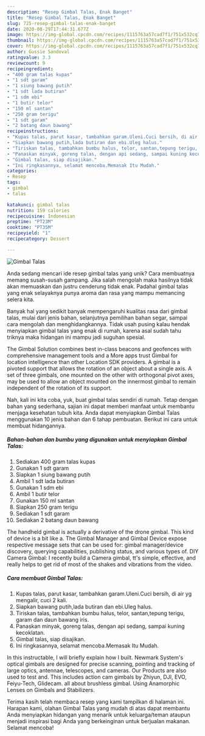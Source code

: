 ```yaml
---
description: "Resep Gimbal Talas, Enak Banget"
title: "Resep Gimbal Talas, Enak Banget"
slug: 725-resep-gimbal-talas-enak-banget
date: 2020-08-29T17:44:31.677Z
image: https://img-global.cpcdn.com/recipes/1115763a57cad7f1/751x532cq70/gimbal-talas-foto-resep-utama.jpg
thumbnail: https://img-global.cpcdn.com/recipes/1115763a57cad7f1/751x532cq70/gimbal-talas-foto-resep-utama.jpg
cover: https://img-global.cpcdn.com/recipes/1115763a57cad7f1/751x532cq70/gimbal-talas-foto-resep-utama.jpg
author: Gussie Sandoval
ratingvalue: 3.3
reviewcount: 9
recipeingredient:
- "400 gram talas kupas"
- "1 sdt garam"
- "1 siung bawang putih"
- "1 sdt lada butiran"
- "1 sdm ebi"
- "1 butir telor"
- "150 ml santan"
- "250 gram terigu"
- "1 sdt garam"
- "2 batang daun bawang"
recipeinstructions:
- "Kupas talas, parut kasar, tambahkan garam.Uleni.Cuci bersih, di air yg mengalir, cuci 2 kali."
- "Siapkan bawang putih,lada butiran dan ebi.Uleg halus."
- "Tiriskan talas, tambahkan bumbu halus, telor, santan,tepung terigu, garam dan daun bawang iris."
- "Panaskan minyak, goreng talas, dengan api sedang, sampai kuning kecoklatan."
- "Gimbal talas, siap disajikan."
- "Ini ringkasannya, selamat mencoba.Memasak Itu Mudah."
categories:
- Resep
tags:
- gimbal
- talas

katakunci: gimbal talas 
nutrition: 159 calories
recipecuisine: Indonesian
preptime: "PT23M"
cooktime: "PT35M"
recipeyield: "1"
recipecategory: Dessert

---
```



![Gimbal Talas](https://img-global.cpcdn.com/recipes/1115763a57cad7f1/751x532cq70/gimbal-talas-foto-resep-utama.jpg)

Anda sedang mencari ide resep gimbal talas yang unik? Cara membuatnya memang susah-susah gampang. Jika salah mengolah maka hasilnya tidak akan memuaskan dan justru cenderung tidak enak. Padahal gimbal talas yang enak selayaknya punya aroma dan rasa yang mampu memancing selera kita.

Banyak hal yang sedikit banyak mempengaruhi kualitas rasa dari gimbal talas, mulai dari jenis bahan, selanjutnya pemilihan bahan segar, sampai cara mengolah dan menghidangkannya. Tidak usah pusing kalau hendak menyiapkan gimbal talas yang enak di rumah, karena asal sudah tahu triknya maka hidangan ini mampu jadi suguhan spesial.

The Gimbal Solution combines best in-class beacons and geofences with comprehensive management tools and a More apps trust Gimbal for location intelligence than other Location SDK providers. A gimbal is a pivoted support that allows the rotation of an object about a single axis. A set of three gimbals, one mounted on the other with orthogonal pivot axes, may be used to allow an object mounted on the innermost gimbal to remain independent of the rotation of its support.


Nah, kali ini kita coba, yuk, buat gimbal talas sendiri di rumah. Tetap dengan bahan yang sederhana, sajian ini dapat memberi manfaat untuk membantu menjaga kesehatan tubuh kita. Anda dapat menyiapkan Gimbal Talas menggunakan 10 jenis bahan dan 6 tahap pembuatan. Berikut ini cara untuk membuat hidangannya.

<!--inarticleads1-->

##### Bahan-bahan dan bumbu yang digunakan untuk menyiapkan Gimbal Talas:

1. Sediakan 400 gram talas kupas
1. Gunakan 1 sdt garam
1. Siapkan 1 siung bawang putih
1. Ambil 1 sdt lada butiran
1. Gunakan 1 sdm ebi
1. Ambil 1 butir telor
1. Gunakan 150 ml santan
1. Siapkan 250 gram terigu
1. Sediakan 1 sdt garam
1. Sediakan 2 batang daun bawang


The handheld gimbal is actually a derivative of the drone gimbal. This kind of device is a bit like a. The Gimbal Manager and Gimbal Device expose respective message sets that can be used for: gimbal manager/device discovery, querying capabilities, publishing status, and various types of. DIY Camera Gimbal: I recently build a Camera gimbal, tt&#39;s simple, effective, and really helps to get rid of most of the shakes and vibrations from the video. 

<!--inarticleads2-->

##### Cara membuat Gimbal Talas:

1. Kupas talas, parut kasar, tambahkan garam.Uleni.Cuci bersih, di air yg mengalir, cuci 2 kali.
1. Siapkan bawang putih,lada butiran dan ebi.Uleg halus.
1. Tiriskan talas, tambahkan bumbu halus, telor, santan,tepung terigu, garam dan daun bawang iris.
1. Panaskan minyak, goreng talas, dengan api sedang, sampai kuning kecoklatan.
1. Gimbal talas, siap disajikan.
1. Ini ringkasannya, selamat mencoba.Memasak Itu Mudah.


In this instructable, I will briefly explain how I built. Newmark System&#39;s optical gimbals are designed for precise scanning, pointing and tracking of large optics, antennae, telescopes, and cameras. Our Products are also used to test and. This includes action cam gimbals by Zhiyun, DJI, EVO, Feiyu-Tech, Glidecam. all about brushless gimbal. Using Anamorphic Lenses on Gimbals and Stabilizers. 

Terima kasih telah membaca resep yang kami tampilkan di halaman ini. Harapan kami, olahan Gimbal Talas yang mudah di atas dapat membantu Anda menyiapkan hidangan yang menarik untuk keluarga/teman ataupun menjadi inspirasi bagi Anda yang berkeinginan untuk berjualan makanan. Selamat mencoba!
